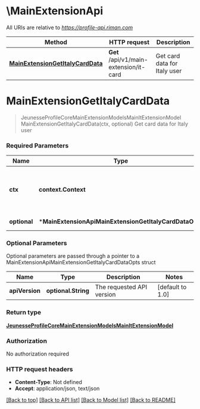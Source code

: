 # \MainExtensionApi

All URIs are relative to *https://profile-api.riman.com*

Method | HTTP request | Description
------------- | ------------- | -------------
[**MainExtensionGetItalyCardData**](MainExtensionApi.md#MainExtensionGetItalyCardData) | **Get** /api/v1/main-extension/it-card | Get card data for Italy user


# **MainExtensionGetItalyCardData**
> JeunesseProfileCoreMainExtensionModelsMainItExtensionModel MainExtensionGetItalyCardData(ctx, optional)
Get card data for Italy user

### Required Parameters

Name | Type | Description  | Notes
------------- | ------------- | ------------- | -------------
 **ctx** | **context.Context** | context for authentication, logging, cancellation, deadlines, tracing, etc.
 **optional** | ***MainExtensionApiMainExtensionGetItalyCardDataOpts** | optional parameters | nil if no parameters

### Optional Parameters
Optional parameters are passed through a pointer to a MainExtensionApiMainExtensionGetItalyCardDataOpts struct

Name | Type | Description  | Notes
------------- | ------------- | ------------- | -------------
 **apiVersion** | **optional.String**| The requested API version | [default to 1.0]

### Return type

[**JeunesseProfileCoreMainExtensionModelsMainItExtensionModel**](Jeunesse.Profile.Core.MainExtension.Models.MainITExtensionModel.md)

### Authorization

No authorization required

### HTTP request headers

 - **Content-Type**: Not defined
 - **Accept**: application/json, text/json

[[Back to top]](#) [[Back to API list]](../README.md#documentation-for-api-endpoints) [[Back to Model list]](../README.md#documentation-for-models) [[Back to README]](../README.md)

